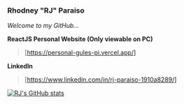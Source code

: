 ### Rhodney "RJ" Paraiso
*Welcome to my GitHub...*

__ReactJS Personal Website (Only viewable on PC)__
> [https://personal-gules-pi.vercel.app/]

__LinkedIn__
> [https://www.linkedin.com/in/rj-paraiso-1910a8289/]

[![RJ's GitHub stats](https://github-readme-stats.vercel.app/api?username=thisis-rjp)](https://github.com/anuraghazra&show_icons=true&theme=transparent)

